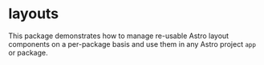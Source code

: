 # layouts

This package demonstrates how to manage re-usable Astro layout components on a per-package basis
and use them in any Astro project `app` or package.

